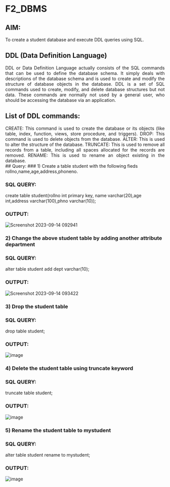 # F2_DBMS
## AIM:
To create a student database and execute DDL queries using SQL.
## DDL (Data Definition Language)
<div align="justify">
DDL or Data Definition Language actually consists of the SQL commands that can be used to define the database schema. It simply deals with descriptions of the database schema and is used to create and modify the structure of database objects in the database. DDL is a set of SQL commands used to create, modify, and delete database structures but not data. These commands are normally not used by a general user, who should be accessing the database via an application.
</div>
 
## List of DDL commands: 
<div align="justify">
CREATE: This command is used to create the database or its objects (like table, index, function, views, store procedure, and triggers).
DROP: This command is used to delete objects from the database.
ALTER: This is used to alter the structure of the database.
TRUNCATE: This is used to remove all records from a table, including all spaces allocated for the records are removed.
RENAME: This is used to rename an object existing in the database.
</div>
## Query:
### 1) Create a table student with the following fieds rollno,name,age,address,phoneno.

### SQL QUERY: 

create table student(rollno int primary key, name varchar(20),age int,address varchar(100),phno varchar(10));

### OUTPUT:
![Screenshot 2023-09-14 092941](https://github.com/Yamunaasri/F2_DBMS/assets/115707860/9a80a4f3-376a-4e99-b402-6e5eaca4cad6)

### 2) Change the above student table by adding another attribute department

### SQL QUERY: 

alter table student add dept varchar(10);
### OUTPUT:

![Screenshot 2023-09-14 093422](https://github.com/Yamunaasri/F2_DBMS/assets/115707860/a5dfed70-a471-4049-8c1e-7a7aa1641c07)

### 3) Drop the student table
### SQL QUERY: 
drop table student;
### OUTPUT:
![image](https://github.com/SivaChandranR07/F2_DBMS/assets/113497395/75f5a6fd-a6b7-433f-92de-3d0db4539e12)

### 4) Delete the student table using truncate keyword
### SQL QUERY: 
truncate table student;
### OUTPUT:
![image](https://github.com/SivaChandranR07/F2_DBMS/assets/113497395/9f1ce1de-596e-4bca-a705-d45dd6930053)

### 5) Rename the student table to mystudent
### SQL QUERY:
alter table student
rename to mystudent;
### OUTPUT:
![image](https://github.com/SivaChandranR07/F2_DBMS/assets/113497395/f019247a-0d2b-463e-92da-e21bd01ae00a)

